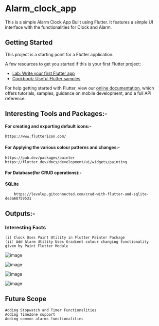 # Alarm_clock_app

This is a simple Alarm Clock App Built using Flutter. It features a simple UI interface with the functionalities for Clock and Alarm.

## Getting Started

This project is a starting point for a Flutter application.

A few resources to get you started if this is your first Flutter project:

- [Lab: Write your first Flutter app](https://flutter.dev/docs/get-started/codelab)
- [Cookbook: Useful Flutter samples](https://flutter.dev/docs/cookbook)

For help getting started with Flutter, view our
[online documentation](https://flutter.dev/docs), which offers tutorials,
samples, guidance on mobile development, and a full API reference.

## Interesting Tools and Packages:- 

#### For creating and exporting default icons:-

    https://www.fluttericon.com/

#### For Applying the various colour patterns and changes:- 

    https://pub.dev/packages/painter
    https://flutter.dev/docs/development/ui/widgets/painting

#### For Database(for CRUD operations):-

   #### SQLite
        https://levelup.gitconnected.com/crud-with-flutter-and-sqlite-de3a68759531

## Outputs:- 

### Interesting Facts
    (i) Clock Uses Paint Utility in Flutter Painter Package
    (ii) Add Alarm Utility Uses Gradient colour changing functionality given by Paint Flutter Module
    
![image](https://user-images.githubusercontent.com/60535124/133891666-f5732785-a21b-4e9e-8a8e-4102c82becc1.png)

![image](https://user-images.githubusercontent.com/60535124/133891679-e51b91e3-9861-46e2-952d-fe45c01e8a77.png)

![image](https://user-images.githubusercontent.com/60535124/133891704-1b786fb1-862e-480f-8ec9-0b6b3e93b8c6.png)

![image](https://user-images.githubusercontent.com/60535124/133891714-37caae99-9f25-4f2d-9293-81cf24257ac9.png)

## Future Scope

    Adding Stopwatch and Timer Functionalities
    Adding TimeZone support
    Adding common alarms functionalities



